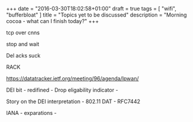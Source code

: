 +++
date = "2016-03-30T18:02:58+01:00"
draft = true
tags = [ "wifi", "bufferbloat" ]
title = "Topics yet to be discussed"
description = "Morning cocoa - what can I finish today?"
+++ 

tcp over cnns

stop and wait

Del acks suck

RACK

https://datatracker.ietf.org/meeting/96/agenda/lpwan/

DEI bit - redifined - Drop eligability indicator - 

Story on the DEI interpretation -  802.11 DAT - RFC7442

IANA - exparations - 


